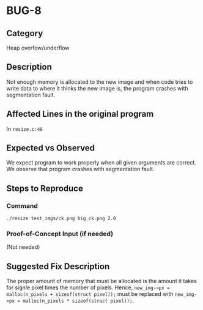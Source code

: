 # BUG-8
## Category
Heap overfow/underflow

## Description

Not enough memory is allocated to the new image and when code tries to write data to where it thinks the new image is, the program crashes with segmentation fault.

## Affected Lines in the original program
In `resize.c:48`

## Expected vs Observed
We expect program to work properly when all given arguments are correct. We observe that program crashes with segmentation fault.

## Steps to Reproduce

### Command

```
./resize test_imgs/ck.png big_ck.png 2.0
```
### Proof-of-Concept Input (if needed)
(Not needed)

## Suggested Fix Description
The proper amount of memory that must be allocated is the amount it takes for signle pixel times the number of pixels. Hence, `new_img->px = malloc(n_pixels + sizeof(struct pixel));` must be replaced with `new_img->px = malloc(n_pixels * sizeof(struct pixel));`.
